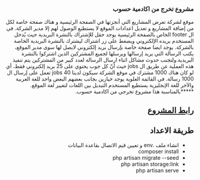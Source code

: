
<div dir="rtl">
    <h3>مشروع تخرج من اكادمية حسوب</h3>
<p >موقع لشركة تعرض المشاريع التي أنجزتها في الصفحة الرئيسية و هناك صفحة خاصة لكل من إضافة المشاريع و تعديل اعدادات الموقع لا يستطيع الوصول لهم إلا مدير الشركة. في ال footer الخاص بالصفحة الرئيسية يوجد حقل للإشتراك بالنشرة البريدية حيث يُدخل المستخدم بريده الإلكتروني ويضغط على زر اشتراك ليشترك بالنشرة البريدية الخاصة بالشركة. يوجد ايضا صفحة خاصة بإرسال بريد إلكتروني لايصل لها سوى مدير الموقع، يكتب الرسالة التي يريد إرسالها ويرسلها لجميع المشتركين الذين اشتركوا بالنشرة البريدية.ولتجنب حدوث مشاكل اثناء ارسال الرسالة لعدد كبير من المشتركين يتم تنفيذ هذه العملية عن طريق ال jobs حيث أنّ كل جوب يحتوي على 25 بريد إلكتروني فقط، أي لو كان هناك 1000 مشترك في موقع الشركة سيكون لدينا 40 jobs تعمل على إرسال ال 1000 رسالة. في القائمة العلوية يوجد خيارين بجانب بعضهم البعض واحد للغة العربية والآخر للغة الإنجليزية يستطيع المستخدم التبديل بين اللغات لتغيير لغة الموقع. *****بالمناسبة هذا مشروع تخرجي من اكادمية حسوب. </p>


<h2><a href="http://hsoub.herokuapp.com/ar">رابط المشروع</a></h2>

    
<h2>طريقة الاعداد</h2>
<ul>
<li>انشاء ملف .env و تعيين قيم الاتصال بقاعدة البيانات</li>
<li>composer install</li>
<li>php artisan migrate --seed</li>
<li>php artisan storage:link</li>
<li>php artisan serve</li>
</ul>
<div/>
